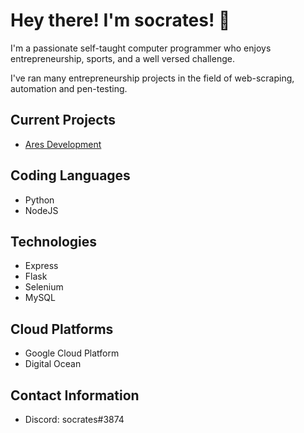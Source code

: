 # Hey there! I'm socrates! 👋
I'm a passionate self-taught computer programmer who enjoys entrepreneurship, sports, and a well versed challenge.

I've ran many entrepreneurship projects in the field of web-scraping, automation and pen-testing.

## **Current Projects**
- [Ares Development](https://aresmonitors.com/)

## **Coding Languages**
- Python
- NodeJS

## **Technologies**
- Express
- Flask
- Selenium
- MySQL

## **Cloud Platforms**
- Google Cloud Platform
- Digital Ocean

## **Contact Information**
- Discord: socrates#3874
